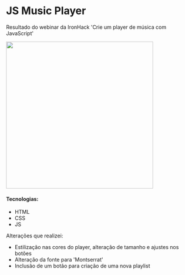 # JS Music Player

Resultado do webinar da IronHack 'Crie um player de música com JavaScript'

<img src="https://ik.imagekit.io/7qexdaoimo/recorder_5vwDFPUoq.gif" width="400px"> 

#### Tecnologias:
- HTML
- CSS
- JS

 Alterações que realizei:
- Estilização nas cores do player, alteração de tamanho e ajustes nos botões
- Alteração da fonte para 'Montserrat'
- Inclusão de um botão para criação de uma nova playlist
